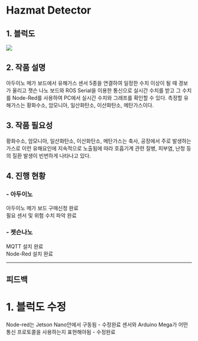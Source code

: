 # Hazmat Detector

## 1. 블럭도
<img src="https://user-images.githubusercontent.com/65072588/175460913-06f60b67-47e3-4be5-84d6-f6b2cd46141b.PNG">

## 2. 작품 설명
아두이노 메가 보드에서 유해가스 센서 5종을 연결하여 일정한 수치 이상이 될 때 경보가 울리고 젯슨 나노 보드와 ROS Serial을 이용한 통신으로 실시간 수치를 받고 그 수치를 Node-Red를 사용하여 PC에서 실시간 수치와 그래프를 확인할 수 있다. 측정할 유해가스는 황화수소, 암모니아, 일산화탄소, 이산화탄소, 메탄가스이다.

## 3. 작품 필요성
황화수소, 암모니아, 일산화탄소, 이산화탄소, 메탄가스는 축사, 공장에서 주로 발생하는 가스로 이런 유해요인에 지속적으로 노출됨에 따라 호흡기계 관련 질병, 피부염, 난청 등의 질환 발생이 빈번하게 나타나고 있다. 

## 4. 진행 현황
### - 아두이노
아두이노 메가 보드 구매신청 완료<br/>
필요 센서 및 위험 수치 파악 완료
 
### - 젯슨나노
MQTT 설치 완료<br/>
Node-Red 설치 완료

***
## 피드백
# 1. 블럭도 수정
Node-red는 Jetson Nano안에서 구동됨 - 수정완료
센서와 Arduino Mega가 어떤 통신 프로토콜을 사용하는지 표현해야됨 - 수정완료
